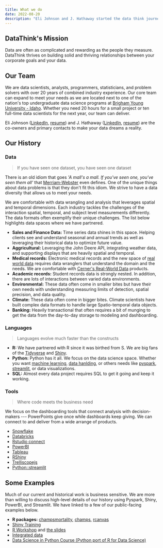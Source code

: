 ```yaml
---
title: What we do
date: 2022-08-20
description: "Eli Johnson and J. Hathaway started the data think journey in 2022. We want to highlight our company's background to help orient you to the work and skills available from DataThink. We hope this will help you understand our skills."
---
```


## DataThink's Mission

Data are often as complicated and rewarding as the people they measure. DataThink thrives on building solid and thriving relationships between your corporate goals and your data.

## Our Team

We are data scientists, analysts, programmers, statisticians, and problem solvers with over 20 years of combined industry experience. Our core team can expand to meet your needs as we are located next to one of the nation's top undergraduate data science programs at [Brigham Young University - Idaho](https://byuidatascience.github.io/). Whether you need 20 hours for a small project or ten full-time data scientists for the next year, our team can deliver.

Eli Johnson ([LinkedIn](https://www.linkedin.com/in/elijohnson2/), [resume](https://github.com/datathink/public_resumes/blob/main/johnson_datathink.pdf)) and J. Hathaway ([LinkedIn](https://www.linkedin.com/in/hathawayj/), [resume](https://github.com/datathink/public_resumes/blob/main/hathaway_datathink.pdf)) are the co-owners and primary contacts to make your data dreams a reality.

## Our History

### Data

> If you have seen one dataset, you have seen one dataset

There is an old idiom that goes _'A mall's a mall. If you've seen one, you've seen them all'_ that [Merriam-Webster](https://www.merriam-webster.com/dictionary/if%20you%27ve%20seen%20one%2C%20you%27ve%20seen%20them%20all) even defines. One of the unique things about data problems is that they don't fit this idiom. We strive to have a data diversity that allows us to meet your needs.

We are comfortable with data wrangling and analysis that leverages spatial and temporal dimensions. Each industry tackles the challenges of the interaction spatial, temporal, and subject level measurements differently. The data formats often exemplify their unique challenges. The list below highlights data spaces where we have partnered.

- __Sales and Finance Data:__ Time series data shines in this space. Helping clients see and understand seasonal and annual trends as well as leveraging their historical data to optimize future value.
- __Aggricultural:__ Leveraging the John Deere API, integrating weather data, and supporting displays that are heavily spatial and temporal.
- __Medical records:__ Electronic medical records and the new space of [real world data](https://www.fda.gov/regulatory-information/search-fda-guidance-documents/real-world-data-assessing-electronic-health-records-and-medical-claims-data-support-regulatory) requires data wranglers that understand the domain and the needs. We are comfortable with [Cerner's Real-World Data](https://www.cerner.com/solutions/real-world-data) products.
- __Academic records:__ Student records data is strongly nested. In addition, there are lots of interactions between varied data environments. 
- __Environmental:__ These data often come in smaller bites but have their own needs with understanding measuring limits of detection, spatial precision, and data quality.
- __Climate:__ These data often come in bigger bites. Climate scientists have built complex data formats to handle large Spatio-temporal data objects.
- __Banking:__ Heavily transactional that often requires a bit of munging to get the data from the day-to-day storage to modeling and dashboarding.

### Languages

> Languages evolve much faster than the constructs

- __R:__ We have partnered with R since it was birthed from S. We are big fans of the [Tidyverse](https://www.tidyverse.org/) and [Shiny](https://shiny.rstudio.com/).
- __Python:__ Python has it all. We focus on the data science space. Whether you want [machine learning](https://scikit-learn.org/stable/), [data hanlding](https://pandas.pydata.org/), or others needs like [pyspark](https://spark.apache.org/docs/latest/api/python/), [streamlit](https://streamlit.io/), or data visualizations. 
- __SQL:__ Almost every data project requires SQL to get it going and keep it working.

### Tools

> Where code meets the business need

We focus on the dashboarding tools that connect analysis with decision-makers --- PowerPoints give once while dashboards keep giving. We can connect to and deliver from a wide arrange of products.

- [Snowflake](https://www.snowflake.com/en/)
- [Databricks](https://www.databricks.com/)
- [Rstudio connect](https://www.rstudio.com/products/connect/)
- [PowerBI](https://powerbi.microsoft.com/en-us/)
- [Tableau](https://www.tableau.com/)
- [RShiny](https://shiny.rstudio.com/)
- [Trelliscopejs](https://github.com/hafen/trelliscopejs)
- [Python::streamlit](https://streamlit.io/)


## Some Examples

Much of our current and historical work is business sensitive. We are more than willing to discuss high-level details of our history using Pyspark, Shiny, PowerBI, and Streamlit. We have linked to a few of our public-facing examples below.

- __R packages:__ [champsmortality](https://github.com/ki-tools/champs-mortality), [champs](https://github.com/ki-tools/champs), [rcanvas](https://github.com/daranzolin/rcanvas)
- [Shiny Training](https://github.com/ki-tools/RShinyDashboards)
- [R Workshop](https://drive.google.com/drive/u/1/folders/17OxbXehpKZoViafrq9Oa8O955UZmW28g) and [the slides](https://docs.google.com/presentation/d/11zToF03V8b9gOl0aCkiAOlay0UtjI8oJgd4QtMAJ2oA/edit)
- [Integrated data](https://scholar.google.com/citations?view_op=view_citation&hl=en&user=y3j-gO4AAAAJ&authuser=1&citation_for_view=y3j-gO4AAAAJ:d1gkVwhDpl0C)
- [Data Science in Python Course (Python port of R for Data Science)](https://byuidatascience.github.io/python4ds/)